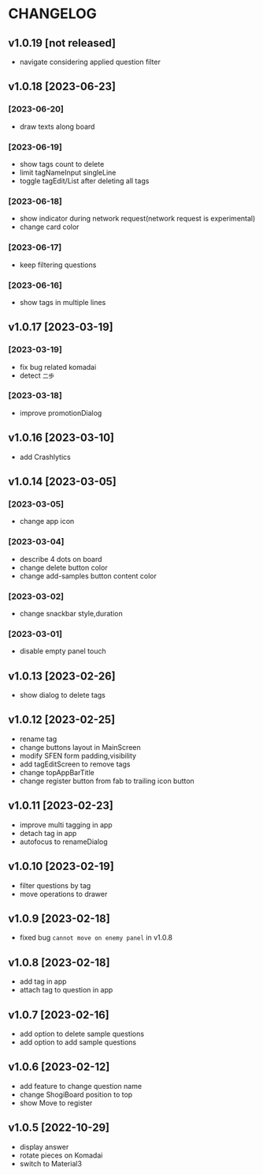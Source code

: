 # CHANGELOG

## v1.0.19 [not released]

- navigate considering applied question filter

## v1.0.18 [2023-06-23]

### [2023-06-20]

- draw texts along board

### [2023-06-19]

- show tags count to delete
- limit tagNameInput singleLine
- toggle tagEdit/List after deleting all tags

### [2023-06-18]

- show indicator during network request(network request is experimental)
- change card color

### [2023-06-17]

- keep filtering questions

### [2023-06-16]

- show tags in multiple lines

## v1.0.17 [2023-03-19]

### [2023-03-19]

- fix bug related komadai
- detect `二歩`

### [2023-03-18]

- improve promotionDialog

## v1.0.16 [2023-03-10]

- add Crashlytics

## v1.0.14 [2023-03-05]

### [2023-03-05]

- change app icon

### [2023-03-04]

- describe 4 dots on board
- change delete button color
- change add-samples button content color

### [2023-03-02]

- change snackbar style,duration

### [2023-03-01]

- disable empty panel touch

## v1.0.13 [2023-02-26]

- show dialog to delete tags

## v1.0.12 [2023-02-25]

- rename tag
- change buttons layout in MainScreen
- modify SFEN form padding,visibility
- add tagEditScreen to remove tags
- change topAppBarTitle
- change register button from fab to trailing icon button

## v1.0.11 [2023-02-23]

- improve multi tagging in app
- detach tag in app
- autofocus to renameDialog

## v1.0.10 [2023-02-19]

- filter questions by tag
- move operations to drawer

## v1.0.9 [2023-02-18]

- fixed bug `cannot move on enemy panel` in v1.0.8

## v1.0.8 [2023-02-18]

- add tag in app
- attach tag to question in app

## v1.0.7 [2023-02-16]

- add option to delete sample questions
- add option to add sample questions

## v1.0.6 [2023-02-12]

- add feature to change question name
- change ShogiBoard position to top
- show Move to register

## v1.0.5 [2022-10-29]

- display answer
- rotate pieces on Komadai
- switch to Material3
